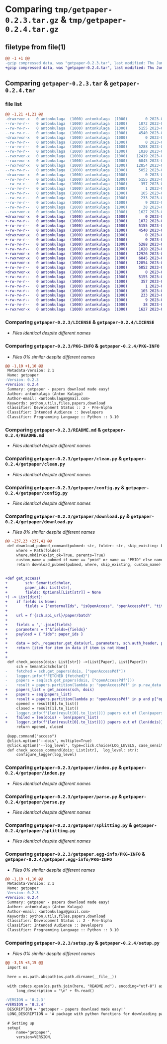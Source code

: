 # Comparing `tmp/getpaper-0.2.3.tar.gz` & `tmp/getpaper-0.2.4.tar.gz`

## filetype from file(1)

```diff
@@ -1 +1 @@
-gzip compressed data, was "getpaper-0.2.3.tar", last modified: Thu Jun 29 11:13:22 2023, max compression
+gzip compressed data, was "getpaper-0.2.4.tar", last modified: Thu Jun 29 13:17:31 2023, max compression
```

## Comparing `getpaper-0.2.3.tar` & `getpaper-0.2.4.tar`

### file list

```diff
@@ -1,21 +1,21 @@
-drwxrwxr-x   0 antonkulaga  (1000) antonkulaga  (1000)        0 2023-06-29 11:13:22.457812 getpaper-0.2.3/
--rw-rw-r--   0 antonkulaga  (1000) antonkulaga  (1000)     1072 2023-06-20 19:48:29.000000 getpaper-0.2.3/LICENSE
--rw-rw-r--   0 antonkulaga  (1000) antonkulaga  (1000)     5155 2023-06-29 11:13:22.457812 getpaper-0.2.3/PKG-INFO
--rw-rw-r--   0 antonkulaga  (1000) antonkulaga  (1000)     4540 2023-06-29 07:41:46.000000 getpaper-0.2.3/README.md
-drwxrwxr-x   0 antonkulaga  (1000) antonkulaga  (1000)        0 2023-06-29 11:13:22.457812 getpaper-0.2.3/getpaper/
--rw-rw-r--   0 antonkulaga  (1000) antonkulaga  (1000)        0 2023-06-20 20:08:46.000000 getpaper-0.2.3/getpaper/__init__.py
--rw-rw-r--   0 antonkulaga  (1000) antonkulaga  (1000)     5288 2023-06-26 00:35:31.000000 getpaper-0.2.3/getpaper/clean.py
--rw-rw-r--   0 antonkulaga  (1000) antonkulaga  (1000)     1020 2023-06-29 07:49:25.000000 getpaper-0.2.3/getpaper/config.py
--rwxrwxr-x   0 antonkulaga  (1000) antonkulaga  (1000)    12419 2023-06-29 11:13:03.000000 getpaper-0.2.3/getpaper/download.py
--rwxrwxr-x   0 antonkulaga  (1000) antonkulaga  (1000)     6845 2023-06-29 10:57:47.000000 getpaper-0.2.3/getpaper/index.py
--rwxrwxr-x   0 antonkulaga  (1000) antonkulaga  (1000)    12854 2023-06-29 07:52:58.000000 getpaper-0.2.3/getpaper/parse.py
--rw-rw-r--   0 antonkulaga  (1000) antonkulaga  (1000)     5052 2023-06-29 10:54:05.000000 getpaper-0.2.3/getpaper/splitting.py
-drwxrwxr-x   0 antonkulaga  (1000) antonkulaga  (1000)        0 2023-06-29 11:13:22.457812 getpaper-0.2.3/getpaper.egg-info/
--rw-rw-r--   0 antonkulaga  (1000) antonkulaga  (1000)     5155 2023-06-29 11:13:22.000000 getpaper-0.2.3/getpaper.egg-info/PKG-INFO
--rw-rw-r--   0 antonkulaga  (1000) antonkulaga  (1000)      357 2023-06-29 11:13:22.000000 getpaper-0.2.3/getpaper.egg-info/SOURCES.txt
--rw-rw-r--   0 antonkulaga  (1000) antonkulaga  (1000)        1 2023-06-29 11:13:22.000000 getpaper-0.2.3/getpaper.egg-info/dependency_links.txt
--rw-rw-r--   0 antonkulaga  (1000) antonkulaga  (1000)      105 2023-06-29 11:13:22.000000 getpaper-0.2.3/getpaper.egg-info/entry_points.txt
--rw-rw-r--   0 antonkulaga  (1000) antonkulaga  (1000)      233 2023-06-29 11:13:22.000000 getpaper-0.2.3/getpaper.egg-info/requires.txt
--rw-rw-r--   0 antonkulaga  (1000) antonkulaga  (1000)        9 2023-06-29 11:13:22.000000 getpaper-0.2.3/getpaper.egg-info/top_level.txt
--rw-rw-r--   0 antonkulaga  (1000) antonkulaga  (1000)       38 2023-06-29 11:13:22.457812 getpaper-0.2.3/setup.cfg
--rwxrwxr-x   0 antonkulaga  (1000) antonkulaga  (1000)     1627 2023-06-29 10:58:29.000000 getpaper-0.2.3/setup.py
+drwxrwxr-x   0 antonkulaga  (1000) antonkulaga  (1000)        0 2023-06-29 13:17:31.175314 getpaper-0.2.4/
+-rw-rw-r--   0 antonkulaga  (1000) antonkulaga  (1000)     1072 2023-06-20 19:48:29.000000 getpaper-0.2.4/LICENSE
+-rw-rw-r--   0 antonkulaga  (1000) antonkulaga  (1000)     5155 2023-06-29 13:17:31.175314 getpaper-0.2.4/PKG-INFO
+-rw-rw-r--   0 antonkulaga  (1000) antonkulaga  (1000)     4540 2023-06-29 07:41:46.000000 getpaper-0.2.4/README.md
+drwxrwxr-x   0 antonkulaga  (1000) antonkulaga  (1000)        0 2023-06-29 13:17:31.175314 getpaper-0.2.4/getpaper/
+-rw-rw-r--   0 antonkulaga  (1000) antonkulaga  (1000)        0 2023-06-20 20:08:46.000000 getpaper-0.2.4/getpaper/__init__.py
+-rw-rw-r--   0 antonkulaga  (1000) antonkulaga  (1000)     5288 2023-06-26 00:35:31.000000 getpaper-0.2.4/getpaper/clean.py
+-rw-rw-r--   0 antonkulaga  (1000) antonkulaga  (1000)     1020 2023-06-29 07:49:25.000000 getpaper-0.2.4/getpaper/config.py
+-rwxrwxr-x   0 antonkulaga  (1000) antonkulaga  (1000)    12926 2023-06-29 13:16:29.000000 getpaper-0.2.4/getpaper/download.py
+-rwxrwxr-x   0 antonkulaga  (1000) antonkulaga  (1000)     6845 2023-06-29 10:57:47.000000 getpaper-0.2.4/getpaper/index.py
+-rwxrwxr-x   0 antonkulaga  (1000) antonkulaga  (1000)    12854 2023-06-29 07:52:58.000000 getpaper-0.2.4/getpaper/parse.py
+-rw-rw-r--   0 antonkulaga  (1000) antonkulaga  (1000)     5052 2023-06-29 10:54:05.000000 getpaper-0.2.4/getpaper/splitting.py
+drwxrwxr-x   0 antonkulaga  (1000) antonkulaga  (1000)        0 2023-06-29 13:17:31.175314 getpaper-0.2.4/getpaper.egg-info/
+-rw-rw-r--   0 antonkulaga  (1000) antonkulaga  (1000)     5155 2023-06-29 13:17:31.000000 getpaper-0.2.4/getpaper.egg-info/PKG-INFO
+-rw-rw-r--   0 antonkulaga  (1000) antonkulaga  (1000)      357 2023-06-29 13:17:31.000000 getpaper-0.2.4/getpaper.egg-info/SOURCES.txt
+-rw-rw-r--   0 antonkulaga  (1000) antonkulaga  (1000)        1 2023-06-29 13:17:31.000000 getpaper-0.2.4/getpaper.egg-info/dependency_links.txt
+-rw-rw-r--   0 antonkulaga  (1000) antonkulaga  (1000)      105 2023-06-29 13:17:31.000000 getpaper-0.2.4/getpaper.egg-info/entry_points.txt
+-rw-rw-r--   0 antonkulaga  (1000) antonkulaga  (1000)      233 2023-06-29 13:17:31.000000 getpaper-0.2.4/getpaper.egg-info/requires.txt
+-rw-rw-r--   0 antonkulaga  (1000) antonkulaga  (1000)        9 2023-06-29 13:17:31.000000 getpaper-0.2.4/getpaper.egg-info/top_level.txt
+-rw-rw-r--   0 antonkulaga  (1000) antonkulaga  (1000)       38 2023-06-29 13:17:31.175314 getpaper-0.2.4/setup.cfg
+-rwxrwxr-x   0 antonkulaga  (1000) antonkulaga  (1000)     1627 2023-06-29 12:53:37.000000 getpaper-0.2.4/setup.py
```

### Comparing `getpaper-0.2.3/LICENSE` & `getpaper-0.2.4/LICENSE`

 * *Files identical despite different names*

### Comparing `getpaper-0.2.3/PKG-INFO` & `getpaper-0.2.4/PKG-INFO`

 * *Files 0% similar despite different names*

```diff
@@ -1,10 +1,10 @@
 Metadata-Version: 2.1
 Name: getpaper
-Version: 0.2.3
+Version: 0.2.4
 Summary: getpaper - papers download made easy!
 Author: antonkulaga (Anton Kulaga)
 Author-email: <antonkulaga@gmail.com>
 Keywords: python,utils,files,papers,download
 Classifier: Development Status :: 2 - Pre-Alpha
 Classifier: Intended Audience :: Developers
 Classifier: Programming Language :: Python :: 3.10
```

### Comparing `getpaper-0.2.3/README.md` & `getpaper-0.2.4/README.md`

 * *Files identical despite different names*

### Comparing `getpaper-0.2.3/getpaper/clean.py` & `getpaper-0.2.4/getpaper/clean.py`

 * *Files identical despite different names*

### Comparing `getpaper-0.2.3/getpaper/config.py` & `getpaper-0.2.4/getpaper/config.py`

 * *Files identical despite different names*

### Comparing `getpaper-0.2.3/getpaper/download.py` & `getpaper-0.2.4/getpaper/download.py`

 * *Files 8% similar despite different names*

```diff
@@ -237,23 +237,41 @@
 def download_pubmed_command(pubmed: str, folder: str, skip_existing: bool, name: Optional[str]):
     where = Path(folder)
     where.mkdir(exist_ok=True, parents=True)
     custom_name = pubmed if name == "pmid" or name == "PMID" else name
     return download_pubmed(pubmed, where, skip_existing, custom_name)
 
 
+def get_access(
+        sch: SemanticScholar,
+        paper_ids: List[str],
+        fields: Optional[List[str]] = None
+) -> List[dict]:
+    if fields is None:
+        fields = ["externalIds", "isOpenAccess", "openAccessPdf", "title", "year"]
+
+    url = f'{sch.api_url}/paper/batch'
+
+    fields = ','.join(fields)
+    parameters = f'&fields={fields}'
+    payload = { "ids": paper_ids }
+
+    data = sch._requester.get_data(url, parameters, sch.auth_header, payload)
+    return [item for item in data if item is not None]
+
+
 def check_access(dois: List[str]) ->(List[Paper], List[Paper]):
     sch = SemanticScholar()
-    fetched = sch.get_papers(dois, ["openAccessPdf"])
-    logger.info(f"FETCHED {fetched}")
-    papers = seq(sch.get_papers(dois, ["openAccessPdf"]))
-    result = papers.partition(lambda p: "openAccessPdf" in p.raw_data and p.raw_data["openAccessPdf"] is not None and "url" in p.raw_data["openAccessPdf"]).to_list()
+    papers_list = get_access(sch, dois)
+    papers = seq(papers_list)
+    result = papers.partition(lambda p: "openAccessPdf" in p and p["openAccessPdf"] is not None and "url" in p["openAccessPdf"])
     opened = result[0].to_list()
     closed = result[1].to_list()
-    logger.info(f"{len(result[0].to_list())} papers out of {len(papers.to_list())}")
+    failed = len(dois) - len(papers_list)
+    logger.info(f"{len(result[0].to_list())} papers out of {len(dois)}{' out of which ' + str(failed) + ' were not found' if failed >0 else ''}")
     return opened, closed
 
 @app.command("access")
 @click.option('--dois', multiple=True)
 @click.option('--log_level', type=click.Choice(LOG_LEVELS, case_sensitive=False), default="debug", help="logging level")
 def check_access_command(dois: List[str],  log_level: str):
     configure_logger(log_level)
```

### Comparing `getpaper-0.2.3/getpaper/index.py` & `getpaper-0.2.4/getpaper/index.py`

 * *Files identical despite different names*

### Comparing `getpaper-0.2.3/getpaper/parse.py` & `getpaper-0.2.4/getpaper/parse.py`

 * *Files identical despite different names*

### Comparing `getpaper-0.2.3/getpaper/splitting.py` & `getpaper-0.2.4/getpaper/splitting.py`

 * *Files identical despite different names*

### Comparing `getpaper-0.2.3/getpaper.egg-info/PKG-INFO` & `getpaper-0.2.4/getpaper.egg-info/PKG-INFO`

 * *Files 0% similar despite different names*

```diff
@@ -1,10 +1,10 @@
 Metadata-Version: 2.1
 Name: getpaper
-Version: 0.2.3
+Version: 0.2.4
 Summary: getpaper - papers download made easy!
 Author: antonkulaga (Anton Kulaga)
 Author-email: <antonkulaga@gmail.com>
 Keywords: python,utils,files,papers,download
 Classifier: Development Status :: 2 - Pre-Alpha
 Classifier: Intended Audience :: Developers
 Classifier: Programming Language :: Python :: 3.10
```

### Comparing `getpaper-0.2.3/setup.py` & `getpaper-0.2.4/setup.py`

 * *Files 0% similar despite different names*

```diff
@@ -3,15 +3,15 @@
 import os
 
 here = os.path.abspath(os.path.dirname(__file__))
 
 with codecs.open(os.path.join(here, "README.md"), encoding="utf-8") as fh:
     long_description = "\n" + fh.read()
 
-VERSION = '0.2.3'
+VERSION = '0.2.4'
 DESCRIPTION = 'getpaper - papers download made easy!'
 LONG_DESCRIPTION = 'A package with python functions for downloading papers'
 
 # Setting up
 setup(
     name="getpaper",
     version=VERSION,
```

